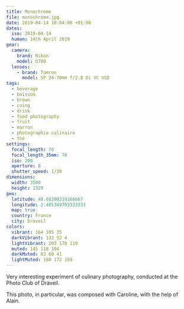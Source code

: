 ```yaml
---
title: Monochrome
file: monochrome.jpg
date: 2019-04-14 10:04:00 +01:00
dates:
  iso: 2019-04-14
  human: 14th April 2019
gear:
  camera:
    brand: Nikon
    model: D700
  lenses:
    - brand: Tamron
      model: SP 24-70mm f/2.8 Di VC USD
tags:
  - beverage
  - boisson
  - brown
  - coing
  - drink
  - food photography
  - fruit
  - marron
  - photographie culinaire
  - thé
settings:
  focal_length: 70
  focal_length_35mm: 70
  iso: 200
  aperture: 8
  shutter_speed: 1/30
dimensions:
  width: 3500
  height: 2329
geo:
  latitude: 48.68200319166667
  longitude: 2.405349703333333
  map: true
  country: France
  city: Draveil
colors:
  vibrant: 164 105 35
  darkVibrant: 132 52 4
  lightVibrant: 203 170 119
  muted: 145 118 104
  darkMuted: 83 60 41
  lightMuted: 188 172 159
---
```


Very interesting experiment of culinary photography, conducted at the Photo Club of Draveil.

This photo, in particular, was composed with Caroline, with the help of Alain.
